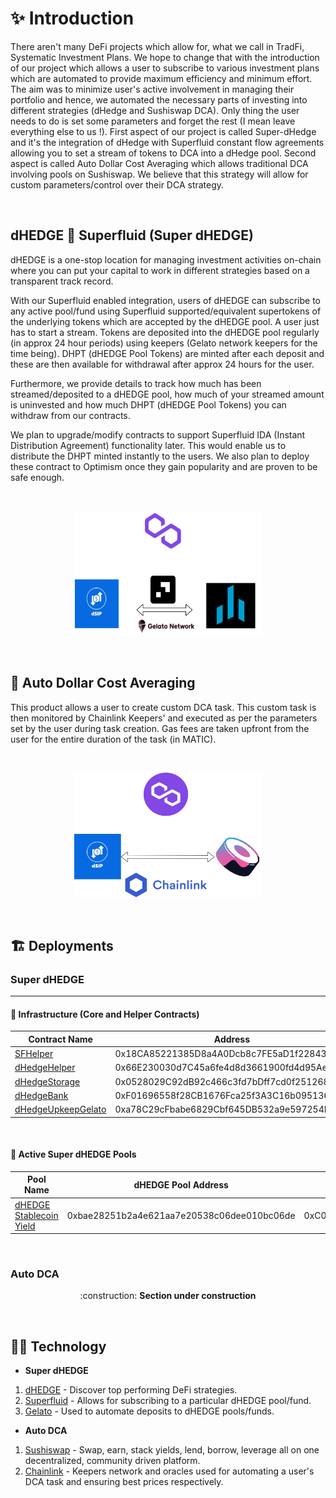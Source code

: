 # :sparkles: Introduction

There aren't many DeFi projects which allow for, what we call in TradFi, Systematic Investment Plans. We hope to change that with the introduction of our project which allows a user to subscribe to various investment plans which are automated to provide maximum efficiency and minimum effort. The aim was to minimize user's active involvement in managing their portfolio and hence, we automated the necessary parts of investing into different strategies (dHedge and Sushiswap DCA). Only thing the user needs to do is set some parameters and forget the rest (I mean leave everything else to us !). First aspect of our project is called Super-dHedge and it's the integration of dHedge with Superfluid constant flow agreements allowing you to set a stream of tokens to DCA into a dHedge pool. Second aspect is called Auto Dollar Cost Averaging which allows traditional DCA involving pools on Sushiswap. We believe that this strategy will allow for custom parameters/control over their DCA strategy.

&nbsp;

## dHEDGE :handshake: Superfluid (Super dHEDGE)


​dHEDGE is a one-stop location for managing investment activities on-chain where you can put your capital to work in different strategies based on a transparent track record.

With our Superfluid enabled integration, users of dHEDGE can subscribe to any active pool/fund using Superfluid supported/equivalent supertokens of the underlying tokens which are accepted by the dHEDGE pool. A user just has to start a stream. Tokens are deposited into the dHEDGE pool regularly (in approx 24 hour periods) using keepers (Gelato network keepers for the time being). DHPT (dHEDGE Pool Tokens) are minted after each deposit and these are then available for withdrawal after approx 24 hours for the user.

Furthermore, we provide details to track how much has been streamed/deposited to a dHEDGE pool, how much of your streamed amount is uninvested and how much DHPT (dHEDGE Pool Tokens) you can withdraw from our contracts.

We plan to upgrade/modify contracts to support Superfluid IDA (Instant Distribution Agreement) functionality later. This would enable us to distribute the DHPT minted instantly to the users. We also plan to deploy these contract to Optimism once they gain popularity and are proven to be safe enough.

&nbsp;

<p align="center">
    <img src="misc/images/Super%20dHEDGE.png" alt="Tech used in Super D HEDGE" width="300" height="200"/>
</p>

&nbsp;

## :robot: Auto Dollar Cost Averaging

This product allows a user to create custom DCA task. This custom task is then monitored by Chainlink Keepers' and executed as per the parameters set by the user during task creation. Gas fees are taken upfront from the user for the entire duration of the task (in MATIC).

&nbsp;

<p align="center">
    <img src="misc/images/Auto%20DCA.png" alt="Tech used in Auto Dollar Cost Averaging" width="300" height="200"/>
</p>

&nbsp;

## :building_construction: Deployments

### Super dHEDGE

---

#### :office: Infrastructure (Core and Helper Contracts)

| Contract Name | Address |
| ------------- | ------- |
| [SFHelper](https://polygonscan.com/address/0x18CA85221385D8a4A0Dcb8c7FE5aD1f22843349b#code) | 0x18CA85221385D8a4A0Dcb8c7FE5aD1f22843349b |
| [dHedgeHelper](https://polygonscan.com/address/0x66E230030d7C45a6fe4d8d3661900fd4d95Aef07#code) | 0x66E230030d7C45a6fe4d8d3661900fd4d95Aef07 |
| [dHedgeStorage](https://polygonscan.com/address/0x0528029C92dB92c466c3fd7bDff7cd0f25126829#code) | 0x0528029C92dB92c466c3fd7bDff7cd0f25126829 |
| [dHedgeBank](https://polygonscan.com/address/0xF01696558f28CB1676Fca25f3A3C16b0951366b6#code) | 0xF01696558f28CB1676Fca25f3A3C16b0951366b6 |
| [dHedgeUpkeepGelato](https://polygonscan.com/address/0xa78C29cFbabe6829Cbf645DB532a9e597254F5C1#code) | 0xa78C29cFbabe6829Cbf645DB532a9e597254F5C1 |

&nbsp;

#### :money_with_wings: Active Super dHEDGE Pools

| Pool Name | dHEDGE Pool Address | Super dHEDGE Address |
| --------- | ------------------- | -------------------- |
| [dHEDGE Stablecoin Yield](https://app.dhedge.org/pool/0xbae28251b2a4e621aa7e20538c06dee010bc06de) | 0xbae28251b2a4e621aa7e20538c06dee010bc06de | 0xC05B38Dd7D1bc0E65b2EE5dF19AC4296B382Cb10 |

&nbsp;

### Auto DCA

<p align="center">
    :construction: <strong>Section under construction</strong>
</p>

&nbsp;

## :man_technologist: Technology

- **Super dHEDGE**

1. [dHEDGE](https://www.dhedge.org/) - Discover top performing DeFi strategies.
2. [Superfluid](https://www.superfluid.finance/home) - Allows for subscribing to a particular dHEDGE pool/fund.
3. [Gelato](https://www.gelato.network/) - Used to automate deposits to dHEDGE pools/funds.

- **Auto DCA**

1. [Sushiswap](https://sushi.com/) - Swap, earn, stack yields, lend, borrow, leverage all on one decentralized, community driven platform.
2. [Chainlink](https://chain.link/) - Keepers network and oracles used for automating a user's DCA task and ensuring best prices respectively.

